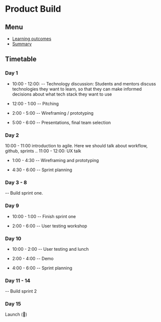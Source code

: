 # Product Build

## Menu
 - [Learning outcomes](https://github.com/foundersandcoders/master-reference/blob/master/coursebook/fragments/product-build/learning-outcomes)
 - [Summary](https://github.com/foundersandcoders/master-reference/blob/master/coursebook/fragments/product-build/summery.md)

## Timetable

### Day 1

 - 10:00 - 12:00:
 -- Technology discussion: Students and mentors discuss technologies they want to learn, so that they can make informed decisions about what tech stack they want to use

 - 12:00 - 1:00
 -- Pitching

 - 2:00 - 5:00
 -- Wireframing / prototyping

  - 5:00 - 6:00
  -- Presentations, final team selection

### Day 2
 10:00 - 11:00 introduction to agile. Here we should talk about workflow, github, sprints ..
 11:00 - 12:00: UX talk

 - 1:00 - 4:30
 -- Wireframing and prototyping

 - 4:30 - 6:00
 -- Sprint planning

### Day 3 - 8
 -- Build sprint one.

### Day 9

 - 10:00 - 1:00
 -- Finish sprint one

 - 2:00 - 6:00
 -- User testing workshop

### Day 10
 - 10:00 - 2:00
 -- User testing and lunch

 - 2:00 - 4:00
 -- Demo

 - 4:00 - 6:00
 -- Sprint planning

### Day 11 - 14
 -- Build sprint 2

### Day 15
Launch (:tada:)
